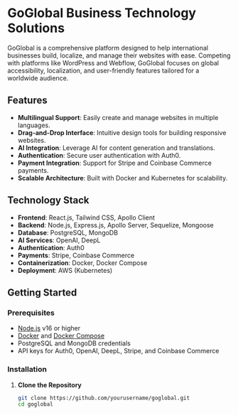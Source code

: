 # GoGlobal Business Technology Solutions

GoGlobal is a comprehensive platform designed to help international businesses build, localize, and manage their websites with ease. Competing with platforms like WordPress and Webflow, GoGlobal focuses on global accessibility, localization, and user-friendly features tailored for a worldwide audience.

## Features

- **Multilingual Support**: Easily create and manage websites in multiple languages.
- **Drag-and-Drop Interface**: Intuitive design tools for building responsive websites.
- **AI Integration**: Leverage AI for content generation and translations.
- **Authentication**: Secure user authentication with Auth0.
- **Payment Integration**: Support for Stripe and Coinbase Commerce payments.
- **Scalable Architecture**: Built with Docker and Kubernetes for scalability.

## Technology Stack

- **Frontend**: React.js, Tailwind CSS, Apollo Client
- **Backend**: Node.js, Express.js, Apollo Server, Sequelize, Mongoose
- **Database**: PostgreSQL, MongoDB
- **AI Services**: OpenAI, DeepL
- **Authentication**: Auth0
- **Payments**: Stripe, Coinbase Commerce
- **Containerization**: Docker, Docker Compose
- **Deployment**: AWS (Kubernetes)

## Getting Started

### Prerequisites

- [Node.js](https://nodejs.org/) v16 or higher
- [Docker](https://www.docker.com/) and [Docker Compose](https://docs.docker.com/compose/)
- PostgreSQL and MongoDB credentials
- API keys for Auth0, OpenAI, DeepL, Stripe, and Coinbase Commerce

### Installation

1. **Clone the Repository**

   ```bash
   git clone https://github.com/yourusername/goglobal.git
   cd goglobal